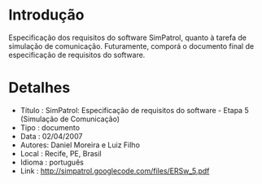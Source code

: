 # Introdução #
Especificação dos requisitos do software SimPatrol, quanto à tarefa de simulação de comunicação. Futuramente, comporá o documento final de especificação de requisitos do software.

# Detalhes #
  * Título : SimPatrol: Especificação de requisitos do software - Etapa 5 (Simulação de Comunicação)
  * Tipo : documento
  * Data : 02/04/2007
  * Autores: Daniel Moreira e Luiz Filho
  * Local : Recife, PE, Brasil
  * Idioma : português
  * Link : http://simpatrol.googlecode.com/files/ERSw_5.pdf